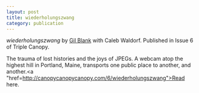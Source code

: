 ```yaml
---
layout: post
title: wiederholungszwang
category: publication
---
```


*wiederholungszwang* by [Gil Blank](http://www.gilblank.com/) with Caleb Waldorf. Published in Issue 6 of Triple Canopy. 

The trauma of lost histories and the joys of JPEGs. A webcam atop the highest hill in Portland, Maine, transports one public place to another, and another.<a "href=http://canopycanopycanopy.com/6/wiederholungszwang">Read here</a>.